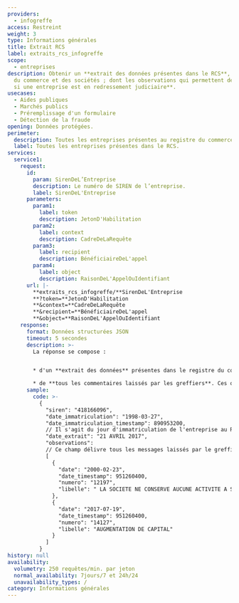 ```yaml
---
providers:
  - infogreffe
access: Restreint
weight: 3
type: Informations générales
title: Extrait RCS
label: extraits_rcs_infogreffe
scope:
  - entreprises
description: Obtenir un **extrait des données présentes dans le RCS**, registre
  du commerce et des sociétés ; dont les observations qui permettent de **savoir
  si une entreprise est en redressement judiciaire**.
usecases:
  - Aides publiques
  - Marchés publics
  - Préremplissage d'un formulaire
  - Détection de la fraude
opening: Données protégées.
perimeter:
  description: Toutes les entreprises présentes au registre du commerce et des sociétés.
  label: Toutes les entreprises présentes dans le RCS.
services:
  service1:
    request:
      id:
        param: SirenDeL’Entreprise
        description: Le numéro de SIREN de l’entreprise.
        label: SirenDeL'Entreprise
      parameters:
        param1:
          label: token
          description: JetonD'Habilitation
        param2:
          label: context
          description: CadreDeLaRequête
        param3:
          label: recipient
          description: BénéficiaireDeL'appel
        param4:
          label: object
          description: RaisonDeL'AppelOuIdentifiant
      url: |-
        **extraits_rcs_infogreffe/**SirenDeL'Entreprise
        **?token=**JetonD'Habilitation
        **&context=**CadreDeLaRequête
        **&recipient=**BénéficiaireDeL'appel
        **&object=**RaisonDeL'AppelOuIdentifiant
    response:
      format: Données structurées JSON
      timeout: 5 secondes
      description: >-
        La réponse se compose :


        * d'un **extrait des données** présentes dans le registre du commerce et des sociétés pour un numéro de siren donné. ⚠️ *Il ne s’agit donc pas de la totalité des données présentes sur le Kbis mais d’une partie succincte.*

        * de **tous les commentaires laissés par les greffiers**. Ces observations concernent entre autres les changements de capital, les transferts de siège, les fusions, les redressements et liquidations judiciaires (si la donnée est publique).
      sample:
        code: >-
          {
            "siren": "418166096",
            "date_immatriculation": "1998-03-27",
            "date_immatriculation_timestamp": 890953200,
            // Il s'agit du jour d'immatriculation de l'entreprise au RCS. À compter de cette date, les sociétés jouissent de la personnalité morale. Cette date d'immatriculation n'est pas la même que celle délivrée par l'INSEE. Elle ne correspond pas non plus à la date du début d'activité.
            "date_extrait": "21 AVRIL 2017",
            "observations":
            // Ce champ délivre tous les messages laissés par le greffier inscrits dans les observations.
            [
              {
                "date": "2000-02-23",
                "date_timestamp": 951260400,
                "numero": "12197",
                "libelle": " LA SOCIETE NE CONSERVE AUCUNE ACTIVITE A SON ANCIEN SIEGE "
              },
              {
                "date": "2017-07-19",
                "date_timestamp": 951260400,
                "numero": "14127",
                "libelle": "AUGMENTATION DE CAPITAL"
              }
            ]
          }
history: null
availability:
  volumetry: 250 requêtes/min. par jeton
  normal_availability: 7jours/7 et 24h/24
  unavailability_types: /
category: Informations générales
---
```

